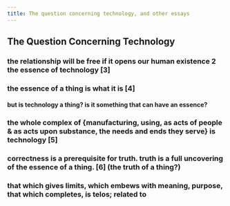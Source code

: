 ```yaml
---
title: The question concerning technology, and other essays
---
```


## The Question Concerning Technology
### the relationship will be free if it opens our human existence 2 the essence of technology [3]
### the essence of a thing is what it is [4]
#### but is technology a thing? is it something that can have an essence?
### the whole complex of {manufacturing, using, as acts of people & as acts upon substance, the needs and ends they serve} is technology [5]
### correctness is a prerequisite for truth. truth is a full uncovering of the essence of a thing. [6] (the truth of a thing?)
### that which gives limits, which embews with meaning, purpose, that which completes, is telos; related to
